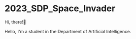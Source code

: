 # 2023_SDP_Space_Invader

Hi, there!👋

Hello, I'm a student in the Department of Artificial Intelligence.
